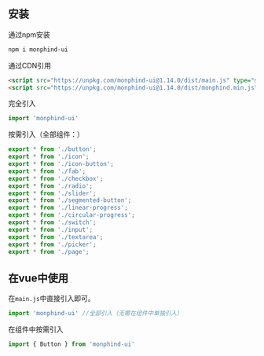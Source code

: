 ## 安装

通过npm安装

```bash
npm i monphind-ui
```

通过CDN引用

```html
<script src="https://unpkg.com/monphind-ui@1.14.0/dist/main.js" type="module"></script><!--模块引入-->
<script src="https://unpkg.com/monphind-ui@1.14.0/dist/monphind.min.js"></script><!--直接引入-->
```

完全引入

```js
import 'monphind-ui'
```

按需引入（全部组件：）

```js
export * from './button';
export * from './icon';
export * from './icon-button';
export * from './fab';
export * from './checkbox';
export * from './radio';
export * from './slider';
export * from './segmented-button';
export * from './linear-progress';
export * from './circular-progress';
export * from './switch';
export * from './input';
export * from './textarea';
export * from './picker';
export * from './page';
```

## 在vue中使用

在`main.js`中直接引入即可。

```js
import 'monphind-ui' //全部引入（无需在组件中单独引入）
```

在组件中按需引入

```js
import { Button } from 'monphind-ui'
```